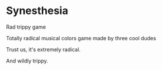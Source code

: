 # Synesthesia
Rad trippy game

Totally radical musical colors game made by three cool dudes

Trust us, it's extremely radical.

And wildly trippy.
